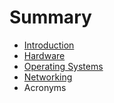# Summary

* [Introduction](README.md)
* [Hardware](hardware.md)
* [Operating Systems](operating_systems.md)
* [Networking](networking.md)
* Acronyms

